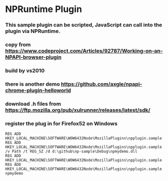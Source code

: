 # NPRuntime Plugin

### This sample plugin can be scripted, JavaScript can call into the plugin via NPRuntime.

### copy from https://www.codeproject.com/Articles/92787/Working-on-an-NPAPI-browser-plugin

### build by vs2010

### there is another demo https://github.com/axgle/npapi-chrome-plugin-helloworld

### download .h files from https://ftp.mozilla.org/pub/xulrunner/releases/latest/sdk/

### register the plug in for Firefox52 on Windows

```
REG ADD HKEY_LOCAL_MACHINE\SOFTWARE\WOW6432Node\MozillaPlugins\npplugin.sample.mine
REG ADD HKEY_LOCAL_MACHINE\SOFTWARE\WOW6432Node\MozillaPlugins\npplugin.sample.mine /v Path /t REG_SZ /d d:\github\np-sample\Debug\npmydemo.dll
REG ADD HKEY_LOCAL_MACHINE\SOFTWARE\WOW6432Node\MozillaPlugins\npplugin.sample.mine\MimeTypes
REG ADD HKEY_LOCAL_MACHINE\SOFTWARE\WOW6432Node\MozillaPlugins\npplugin.sample.mine\MimeTypes\application/x-npmydemo
```

